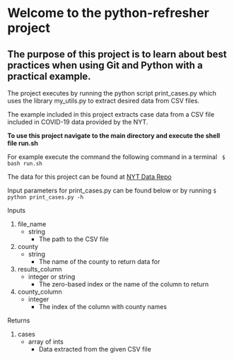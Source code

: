 
# Welcome to the python-refresher project

## The purpose of this project is to learn about best practices when using Git and Python with a practical example.

The project executes by running the python script print_cases.py which uses the library my_utils.py to extract desired data from CSV files.

The  example included in this project extracts case data from a CSV file included in COVID-19 data provided by the NYT. 

**To use this project navigate to the main directory and execute the shell file run.sh**

For example execute the command the following command in a terminal 
``` $ bash run.sh```

The data for this project can be found at [NYT Data Repo](https://github.com/nytimes/covid-19-data.git)




Input parameters for print_cases.py can be found below or by running ```$ python print_cases.py -h```

Inputs
1. file_name 
    - string 
        - The path to the CSV file
2. county
    - string 
        - The name of the county to return data for
3. results_column
    - integer or string
        - The zero-based index or the name of the column to return
4. county_column
    - integer 
        - The index of the column with county names


Returns
1. cases
    - array of ints 
        - Data extracted from the given CSV file

